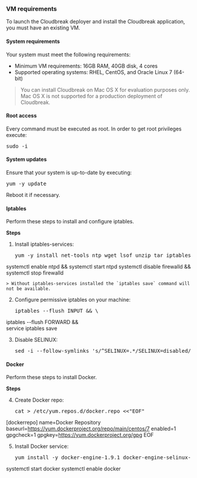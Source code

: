 
### VM requirements

To launch the Cloudbreak deployer and install the Cloudbreak application, you must have an existing VM. 

#### System requirements  

Your system must meet the following requirements:

* Minimum VM requirements: 16GB RAM, 40GB disk, 4 cores
* Supported operating systems: RHEL, CentOS, and Oracle Linux 7 (64-bit)

> You can install Cloudbreak on Mac OS X for evaluation purposes only. Mac OS X is not supported for a production deployment of Cloudbreak.


#### Root access

Every command must be executed as root. In order to get root privileges execute:

<pre>sudo -i</pre>

#### System updates

Ensure that your system is up-to-date by executing:

<pre>yum -y update</pre>

Reboot it if necessary.

#### Iptables

Perform these steps to install and configure iptables.

**Steps** 

1. Install iptables-services:

    <pre>yum -y install net-tools ntp wget lsof unzip tar iptables-services
systemctl enable ntpd && systemctl start ntpd
systemctl disable firewalld && systemctl stop firewalld</pre>

    > Without iptables-services installed the `iptables save` command will not be available.

2. Configure permissive iptables on your machine:

    <pre>iptables --flush INPUT && \
iptables --flush FORWARD && \
service iptables save</pre>

3. Disable SELINUX:
    
    <pre>sed -i --follow-symlinks 's/^SELINUX=.*/SELINUX=disabled/g' /etc/sysconfig/selinux</pre>
    
    
#### Docker 

Perform these steps to install Docker.

**Steps**    

4. Create Docker repo:

    <pre>cat > /etc/yum.repos.d/docker.repo <<"EOF"
[dockerrepo]
name=Docker Repository
baseurl=https://yum.dockerproject.org/repo/main/centos/7
enabled=1
gpgcheck=1
gpgkey=https://yum.dockerproject.org/gpg
EOF</pre>

5. Install Docker service:

    <pre>yum install -y docker-engine-1.9.1 docker-engine-selinux-1.9.1
systemctl start docker
systemctl enable docker</pre>


